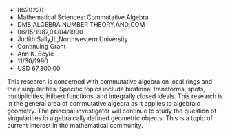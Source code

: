 
* 8620220
* Mathematical Sciences: Commutative Algebra
* DMS,ALGEBRA,NUMBER THEORY,AND COM
* 06/15/1987,04/04/1990
* Judith Sally,IL,Northwestern University
* Continuing Grant
* Ann K. Boyle
* 11/30/1990
* USD 67,300.00

This research is concerned with commutative algebra on local rings and their
singularities. Specific topics include birational transforms, spots,
multiplicities, Hilbert functions, and integrally closed ideals. This research
is in the general area of commutative algebra as it applies to algebraic
geometry. The principal investigator will continue to study the question of
singularities in algebraically defined geometric objects. This is a topic of
current interest in the mathematical community.

